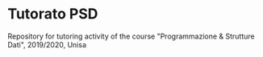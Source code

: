 # Tutorato PSD
Repository for tutoring activity of the course "Programmazione &amp; Strutture Dati", 2019/2020, Unisa
